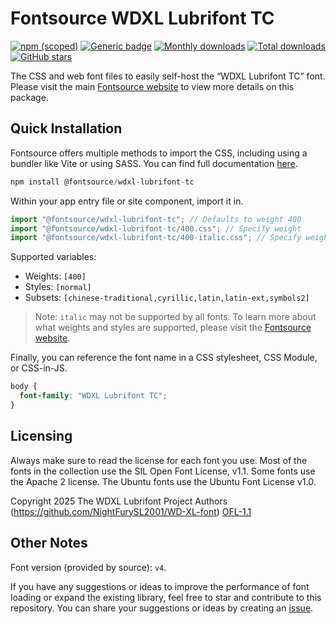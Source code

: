 # Fontsource WDXL Lubrifont TC

[![npm (scoped)](https://img.shields.io/npm/v/@fontsource/wdxl-lubrifont-tc?color=brightgreen)](https://www.npmjs.com/package/@fontsource/wdxl-lubrifont-tc) [![Generic badge](https://img.shields.io/badge/fontsource-passing-brightgreen)](https://github.com/fontsource/fontsource) [![Monthly downloads](https://badgen.net/npm/dm/@fontsource/wdxl-lubrifont-tc)](https://github.com/fontsource/fontsource) [![Total downloads](https://badgen.net/npm/dt/@fontsource/wdxl-lubrifont-tc)](https://github.com/fontsource/fontsource) [![GitHub stars](https://img.shields.io/github/stars/fontsource/fontsource.svg?style=social&label=Star)](https://github.com/fontsource/fontsource/stargazers)

The CSS and web font files to easily self-host the “WDXL Lubrifont TC” font. Please visit the main [Fontsource website](https://fontsource.org/fonts/wdxl-lubrifont-tc) to view more details on this package.

## Quick Installation

Fontsource offers multiple methods to import the CSS, including using a bundler like Vite or using SASS. You can find full documentation [here](https://fontsource.org/docs/getting-started/introduction).

```javascript
npm install @fontsource/wdxl-lubrifont-tc
```

Within your app entry file or site component, import it in.

```javascript
import "@fontsource/wdxl-lubrifont-tc"; // Defaults to weight 400
import "@fontsource/wdxl-lubrifont-tc/400.css"; // Specify weight
import "@fontsource/wdxl-lubrifont-tc/400-italic.css"; // Specify weight and style
```

Supported variables:
- Weights: `[400]`
- Styles: `[normal]`
- Subsets: `[chinese-traditional,cyrillic,latin,latin-ext,symbols2]`

> Note: `italic` may not be supported by all fonts. To learn more about what weights and styles are supported, please visit the [Fontsource website](https://fontsource.org/fonts/wdxl-lubrifont-tc).

Finally, you can reference the font name in a CSS stylesheet, CSS Module, or CSS-in-JS.

```css
body {
  font-family: "WDXL Lubrifont TC";
}
```

## Licensing
Always make sure to read the license for each font you use. Most of the fonts in the collection use the SIL Open Font License, v1.1. Some fonts use the Apache 2 license. The Ubuntu fonts use the Ubuntu Font License v1.0.

Copyright 2025 The WDXL Lubrifont Project Authors (https://github.com/NightFurySL2001/WD-XL-font)
[OFL-1.1](https://openfontlicense.org)

## Other Notes
Font version (provided by source): `v4`.

If you have any suggestions or ideas to improve the performance of font loading or expand the existing library, feel free to star and contribute to this repository. You can share your suggestions or ideas by creating an [issue](https://github.com/fontsource/fontsource/issues).